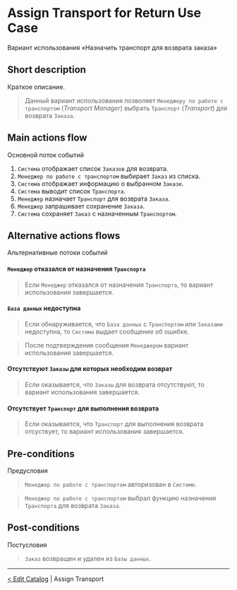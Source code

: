 # Assign Transport for Return Use Case
Вариант использования «Назначить транспорт для возврата заказа»

## Short description 
Краткое описание.
> Данный вариант использования позволяет `Менеджеру по работе с транспортом` (*Transport Manager*) выбрать `Транспорт` (*Transport*) для возврата `Заказа`.

## Main actions flow
Основной поток событий
1. `Система` отображает список `Заказов` для возврата.
2. `Менеджер по работе с транспортом` выбирает `Заказ` из списка.
3. `Система` отображает информацию о выбранном `Заказе`.
4. `Система` выводит список `Транспорта`.
5. `Менеджер` назначает `Транспорт` для возврата `Заказа`.
6. `Менеджер` запрашивает сохранение `Заказа`.
7. `Система` сохраняет `Заказ` с назначенным `Транспортом`.

## Alternative actions flows
Альтернативные потоки событий

#### `Менеджер` отказался от назначения `Транспорта`
> Если `Менеджер` отказался от назначения `Транспорта`, то вариант использования завершается.
 
#### `База данных` недоступна
> Если обнаруживается, что `База данных` с `Транспортом` или `Заказами` недоступна, то `Система` выдает сообщение об ошибке. 

> После подтверждения сообщения `Менеджером` вариант использования завершается.

#### Отсутствуют `Заказы` для которых необходим возврат
> Если оказывается, что `Заказы` для возврата отсутствуют, то вариант использования завершается.
 
#### Отсутствует `Транспорт` для выполнения возврата
> Если оказывается, что `Транспорт` для выполнения возврата отсуствует, то вариант использования завершается.

## Pre-conditions
Предусловия
> `Менеджер по работе с транспортом` авторизован в `Системе`.

> `Менеджер по работе с транспортом` выбрал функцию назначения `Транспорта` для возврата `Заказа`.

## Post-conditions
Постусловия
> `Заказ` возвращен и удален из `Базы данных`.

***

[< Edit Catalog](https://github.com/Drapegnik/bsu/blob/master/technology/lab2/docs/edit-catalog.md) | Assign Transport